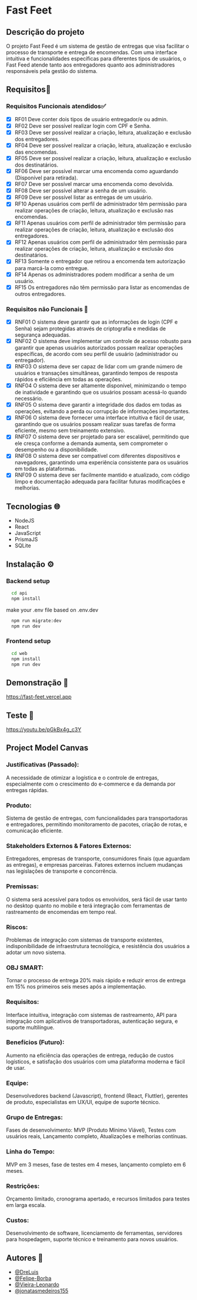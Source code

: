 # Fast Feet

## Descrição do projeto

O projeto Fast Feed é um sistema de gestão de entregas que visa facilitar o processo de transporte e entrega de encomendas. Com uma interface intuitiva e funcionalidades específicas para diferentes tipos de usuários, o Fast Feed atende tanto aos entregadores quanto aos administradores responsáveis pela gestão do sistema.

## Requisitos📄

### Requisitos Funcionais atendidos✅

- [x] RF01 Deve conter dois tipos de usuário entregador/e ou admin.
- [x] RF02 Deve ser possível realizar login com CPF e Senha.
- [x] RF03 Deve ser possível realizar a criação, leitura, atualização e exclusão dos entregadores.
- [x] RF04 Deve ser possível realizar a criação, leitura, atualização e exclusão das encomendas.
- [x] RF05 Deve ser possivel realizar a criação, leitura, atualização e exclusão dos destinatários.
- [x] RF06 Deve ser possível marcar uma encomenda como aguardando (Disponível para retirada).
- [x] RF07 Deve ser possível marcar uma encomenda como devolvida.
- [x] RF08 Deve ser possível alterar a senha de um usuário.
- [x] RF09 Deve ser possível listar as entregas de um usuário.
- [x] RF10 Apenas usuários com perfil de administrador têm permissão para realizar operações de criação, leitura, atualização e exclusão nas encomendas.
- [x] RF11 Apenas usuários com perfil de administrador têm permissão para realizar operações de criação, leitura, atualização e exclusão dos entregadores.
- [x] RF12 Apenas usuários com perfil de administrador têm permissão para realizar operações de criação, leitura, atualização e exclusão dos destinatários.
- [x] RF13 Somente o entregador que retirou a encomenda tem autorização para marcá-la como entregue.
- [x] RF14 Apenas os administradores podem modificar a senha de um usuário.
- [x] RF15 Os entregadores não têm permissão para listar as encomendas de outros entregadores.

### Requisitos não Funcionais 🚫

- [x] RNF01 O sistema deve garantir que as informações de login (CPF e Senha) sejam protegidas através de criptografia e medidas de segurança adequadas.
- [x] RNF02 O sistema deve implementar um controle de acesso robusto para garantir que apenas usuários autorizados possam realizar operações específicas, de acordo com seu perfil de usuário (administrador ou entregador).
- [x] RNF03 O sistema deve ser capaz de lidar com um grande número de usuários e transações simultâneas, garantindo tempos de resposta rápidos e eficiência em todas as operações.
- [x] RNF04 O sistema deve ser altamente disponível, minimizando o tempo de inatividade e garantindo que os usuários possam acessá-lo quando necessário.
- [x] RNF05 O sistema deve garantir a integridade dos dados em todas as operações, evitando a perda ou corrupção de informações importantes.
- [x] RNF06 O sistema deve fornecer uma interface intuitiva e fácil de usar, garantindo que os usuários possam realizar suas tarefas de forma eficiente, mesmo sem treinamento extensivo.
- [x] RNF07 O sistema deve ser projetado para ser escalável, permitindo que ele cresça conforme a demanda aumenta, sem comprometer o desempenho ou a disponibilidade.
- [x] RNF08 O sistema deve ser compatível com diferentes dispositivos e navegadores, garantindo uma experiência consistente para os usuários em todas as plataformas.
- [x] RNF09 O sistema deve ser facilmente mantido e atualizado, com código limpo e documentação adequada para facilitar futuras modificações e melhorias.

## Tecnologias 🌐

- NodeJS
- React
- JavaScript
- PrismaJS
- SQLite

## Instalação ⚙ ️

### Backend setup

```bash
  cd api
  npm install
```

make your .env file based on .env.dev

```bash
  npm run migrate:dev
  npm run dev
```

### Frontend setup

```bash
  cd web
  npm install
  npm run dev
```

## Demonstração 🎣

https://fast-feet.vercel.app

<!-- https://vercel.com/felieps-projects/fast-feet -->
<!-- https://dashboard.render.com/web/srv-cptb5fuehbks73f29730 -->

## Teste 🧪

https://youtu.be/pGkBx4g_c3Y

## Project Model Canvas

### Justificativas (Passado):

A necessidade de otimizar a logística e o controle de entregas, especialmente com o crescimento do e-commerce e da demanda por entregas rápidas.

### Produto:

Sistema de gestão de entregas, com funcionalidades para transportadoras e entregadores, permitindo monitoramento de pacotes, criação de rotas, e comunicação eficiente.

### Stakeholders Externos & Fatores Externos:

Entregadores, empresas de transporte, consumidores finais (que aguardam as entregas), e empresas parceiras. Fatores externos incluem mudanças nas legislações de transporte e concorrência.

### Premissas:

O sistema será acessível para todos os envolvidos, será fácil de usar tanto no desktop quanto no mobile e terá integração com ferramentas de rastreamento de encomendas em tempo real.

### Riscos:

Problemas de integração com sistemas de transporte existentes, indisponibilidade de infraestrutura tecnológica, e resistência dos usuários a adotar um novo sistema.

### OBJ SMART:

Tornar o processo de entrega 20% mais rápido e reduzir erros de entrega em 15% nos primeiros seis meses após a implementação.

### Requisitos:

Interface intuitiva, integração com sistemas de rastreamento, API para integração com aplicativos de transportadoras, autenticação segura, e suporte multilíngue.

### Benefícios (Futuro):

Aumento na eficiência das operações de entrega, redução de custos logísticos, e satisfação dos usuários com uma plataforma moderna e fácil de usar.

### Equipe:

Desenvolvedores backend (Javascript), frontend (React, Fluttler), gerentes de produto, especialistas em UX/UI, equipe de suporte técnico.

### Grupo de Entregas:

Fases de desenvolvimento: MVP (Produto Mínimo Viável), Testes com usuários reais, Lançamento completo, Atualizações e melhorias contínuas.

### Linha do Tempo:

MVP em 3 meses, fase de testes em 4 meses, lançamento completo em 6 meses.

### Restrições:

Orçamento limitado, cronograma apertado, e recursos limitados para testes em larga escala.

### Custos:

Desenvolvimento de software, licenciamento de ferramentas, servidores para hospedagem, suporte técnico e treinamento para novos usuários.

## Autores 👤

- [@DreLuis](https://www.github.com/DreLuis)
- [@Felipe-Borba](https://www.github.com/Felipe-Borba)
- [@Vieira-Leonardo](https://www.github.com/vieira-leonardo)
- [@jonatasmedeiros155](https://www.github.com/jonatasmedeiros155)
